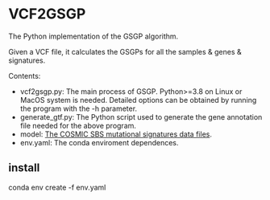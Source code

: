 # VCF2GSGP
The Python implementation of the GSGP algorithm.

Given a VCF file, it calculates the GSGPs for all the samples & genes & signatures.

Contents:
- vcf2gsgp.py: The main process of GSGP. Python>=3.8 on Linux or MacOS system is needed. Detailed options can be obtained by running the program with the -h parameter.
- generate_gtf.py: The Python script used to generate the gene annotation file needed for the above program.
- model: [The COSMIC SBS mutational signatures data files](https://cancer.sanger.ac.uk/signatures/downloads/).
- env.yaml: The conda enviroment dependences.

## install
conda env create -f env.yaml
